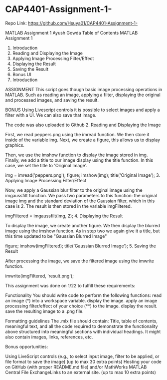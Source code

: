 # CAP4401-Assignment-1-

Repo Link: https://github.com/Hsuya01/CAP4401-Assignment-1-

MATLAB Assignment 1
Ayush Gowda
Table of Contents
MATLAB Assignment 1
1. Introduction
 2. Reading and Displaying the Image
 3. Applying Image Processing Filter/Effect
 4. Displaying the Result
 5. Saving the Result
6. Bonus UI
1. Introduction

ASSIGNMENT
This script goes though basic image processing operations in MATLAB.
Such as reading an image, applying a filter, displaying the original and processed images, and saving the result.

 BONUS
 Using Livescript controls it is possible to select images and apply a filter with a UI. We can also save that image.

The code was also uploaded to Github
 2. Reading and Displaying the Image

First, we read peppers.png using the imread function. We then store it inside of the variable img.
Next, we create a figure, this allows us to display graphics. 

Then, we use the imshow function to display the image stored in img.
Finally, we add a title to our image display using the title function. In this case, we set the title to 'Original Image'.

img = imread('peppers.png'); 
figure;
imshow(img);
title('Original Image');
 3. Applying Image Processing Filter/Effect

Now, we apply a Gaussian blur filter to the original image using the imgaussfilt function. We pass two parameters to this function: the original image img and the standard deviation of the Gaussian filter, which in this case is 2. The result is then stored in the variable imgFiltered.

imgFiltered = imgaussfilt(img, 2);
 4. Displaying the Result

To display the image, we create another figure.
We then display the blurred image using the imshow function.
As in step two we again give it a title, but this time updated to be "Gaussian Blurred Image"

figure;
imshow(imgFiltered);
title('Gaussian Blurred Image');
 5. Saving the Result

After processing the image, we save the filtered image using the imwrite function.

imwrite(imgFiltered, 'result.png');




This assignment was done on 1/22 to fulfill these requirements:

Functionality
You should write code to perform the following functions:
read an image (*) into a workspace variable.
display the image.
apply an image processing filter/effect of your choice (**) to the image.
display the result.
save the resulting image to a .png file.

Formatting guidelines
The .mlx file should contain: Title, table of contents, meaningful text, and all the code required to demonstrate the functionality above structured into meaningful sections with individual headings. It might also contain images, links, references, etc.


Bonus opportunities:

Using LiveScript controls (e.g., to select input image, filter to be applied, or file format to save the image) (up to max 30 extra points)
Hosting your code on GitHub (with proper README.md file) and/or MathWorks MATLAB Central File ExchangeLinks to an external site. (up to max 10 extra points)






